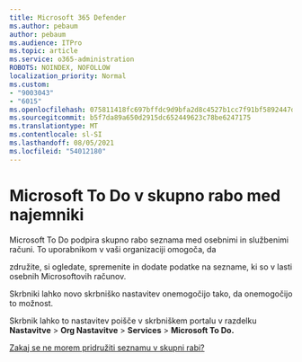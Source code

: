 ```yaml
---
title: Microsoft 365 Defender
ms.author: pebaum
author: pebaum
ms.audience: ITPro
ms.topic: article
ms.service: o365-administration
ROBOTS: NOINDEX, NOFOLLOW
localization_priority: Normal
ms.custom:
- "9003043"
- "6015"
ms.openlocfilehash: 075811418fc697bffdc9d9bfa2d8c4527b1cc7f91bf5892447d099f1c5ee6140
ms.sourcegitcommit: b5f7da89a650d2915dc652449623c78be6247175
ms.translationtype: MT
ms.contentlocale: sl-SI
ms.lasthandoff: 08/05/2021
ms.locfileid: "54012180"
---
```

# <a name="microsoft-to-do-cross-tenant-sharing"></a>Microsoft To Do v skupno rabo med najemniki

Microsoft To Do podpira skupno rabo seznama med osebnimi in službenimi računi. To uporabnikom v vaši organizaciji omogoča, da

združite, si ogledate, spremenite in dodate podatke na sezname, ki so v lasti osebnih Microsoftovih računov.

Skrbniki lahko novo skrbniško nastavitev onemogočijo tako, da onemogočijo to možnost.

Skrbnik lahko to nastavitev poišče v skrbniškem portalu v razdelku **Nastavitve**  >  **Org Nastavitve**  >  **Services**  >  **Microsoft To Do.**  

[Zakaj se ne morem pridružiti seznamu v skupni rabi?](https://support.microsoft.com/office/why-can-t-i-join-a-shared-list-3a6195de-e3a8-437a-b562-7c8c011dc574?ui=en-us&rs=en-us&ad=us)